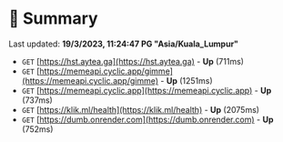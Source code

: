 # 📖 Summary
Last updated: **19/3/2023, 11:24:47 PG "Asia/Kuala_Lumpur"**

- `GET` [https://hst.aytea.ga](https://hst.aytea.ga) - **Up** (711ms)
- `GET` [https://memeapi.cyclic.app/gimme](https://memeapi.cyclic.app/gimme) - **Up** (1251ms)
- `GET` [https://memeapi.cyclic.app](https://memeapi.cyclic.app) - **Up** (737ms)
- `GET` [https://klik.ml/health](https://klik.ml/health) - **Up** (2075ms)
- `GET` [https://dumb.onrender.com](https://dumb.onrender.com) - **Up** (752ms)
